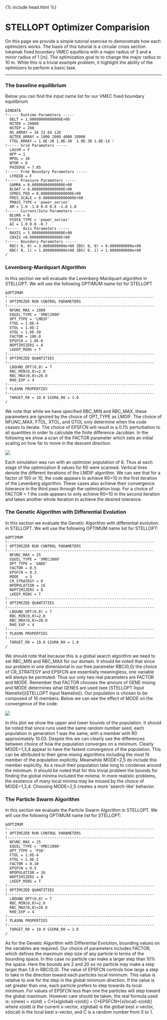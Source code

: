 {% include head.html %} 

STELLOPT Optimizer Comparision
==============================

On this page we provide a simple tutorial exercise to demonstrate how
each optimizers works. The basis of this tutorial is a circular cross
section tokamak fixed boundary VMEC equilibria with a major radius of 3
and a minor radius of 1 [m]. The optimization goal to to change the
major radius to 10 m. While this is a trivial example problem, it
highlight the ability of the optimizers to perform a basic task.

---

### The baseline equilibrium


Below you can find the input name list for our VMEC fixed boundary
equilibrium

	&INDATA 
	!----- Runtime Parameters -----
	  DELT = 1.00000000000000E+00 
	  NITER = 20000 
	  NSTEP = 200 
	  NS_ARRAY = 16 32 64 128 
	  NITER_ARRAY = 1000 2000 4000 10000 
	  FTOL_ARRAY = 1.0E-30 1.0E-30  1.0E-30 1.0E-14 !
	!----- Grid Parameters -----
	  LASYM = F 
	  NFP = 1
	  MPOL = 10 
	  NTOR = 0 
	  PHIEDGE = 7.85 
	!----- Free Boundary Parameters -----
	  LFREEB = F 
	!----- Pressure Parameters -----
	  GAMMA = 0.00000000000000E+00
	  BLOAT = 0.00000000000000E+00
	  SPRES_PED = 0.00000000000000E+00
	  PRES_SCALE = 0.00000000000000E+00 
	  PMASS_TYPE = 'power_series' 
	  AM = 1.0 -1.0 0.0 0.0 -1.0 1.0
	!----- Current/Iota Parameters -----
	  NCURR = 0
	  PIOTA_TYPE = 'power_series' 
	  AI = 1.0 0.0 -0.7 
	!-----  Axis Parameters -----
	  RAXIS = 3.00000000000000E+00
	  ZAXIS =0.00000000000000E+00 
	!----- Boundary Parameters -----
	  RBC( 0, 0) = 3.0000000000e+00 ZBS( 0, 0) = 0.0000000000e+00
	  RBC( 0, 1) = 1.0000000000e+00 ZBS( 0, 1) = 1.0000000000e+00 
	/

### Levenberg-Mardquart Algorithm

In this section we will evaluate the Levenberg-Mardquart algorithm in
STELLOPT. We will use the following OPTIMUM name list for STELLOPT

	&OPTIMUM
	!------------------------------------------------------------------
	! OPTIMIZER RUN CONTROL PARAMETERS
	!------------------------------------------------------------------
	  NFUNC_MAX = 1000
	  EQUIL_TYPE = 'VMEC2000' 
	  OPT_TYPE = 'LMDIF' 
	  FTOL = 1.0E-4 
	  XTOL = 1.0E-2 
	  GTOL = 1.0E-30 
	  FACTOR = 100.0 
	  EPSFCN = 1.0E-6
	  NOPTIMIZERS = 8 
	  LKEEP_MINS = T
	!------------------------------------------------------------------
	! OPTIMIZED QUANTITIES
	!------------------------------------------------------------------
	  LBOUND_OPT(0,0) = T 
	  RBC_MIN(0,0)=2.0 
	  RBC_MAX(0,0)=20.0 
	  RHO_EXP = 4
	!------------------------------------------------------------------
	! PLASMA PROPERTIES
	!------------------------------------------------------------------
	  TARGET_R0 = 10.0 SIGMA_R0 = 1.0 
	/

We note that while we
have specified RBC\_MIN and RBC\_MAX, these parameters are ignored by
the choice of OPT\_TYPE as LMDIF. The choice of NFUNC\_MAX, FTOL, XTOL,
and GTOL only determine when the code ceases to iterate. The choice of
EPSFCN will result in a 0.1% perturbation to all quantities in order to
calculate the finite difference Jacobian. In the following we show a
scan of the FACTOR parameter which sets an initial scaling on how far to
move in the descent direction.

![](images/lmdif_factor.png)

Each simulation was run with an optimizer population of 8. Thus at each
stage of the optimization 8 values for R0 were scanned. Vertical lines
denote the different iterations of the LMDIF algorithm. We can see that
for a factor of 100 or 10, the code appears to achieve R0=10 in the
first iteration of the Levenberg algorithm. These cases also achieve
their convergence tolerance in the third pass through the optimization
loop. For a choice of FACTOR = 1 the code appears to only achieve R0=10
in the second iteration and takes another whole iteration to achieve the
desired tolerance.


### The Genetic Algorithm with Differential Evolution

In this section we evaluate the Genetic Algorithm with differential
evolution in STELLOPT. We will use the following OPTIMUM name list for
STELLOPT:

	&OPTIMUM
	!------------------------------------------------------------------
	! OPTIMIZER RUN CONTROL PARAMETERS
	!------------------------------------------------------------------
	  NFUNC_MAX = 25
	  EQUIL_TYPE = 'VMEC2000' 
	  OPT_TYPE = 'GADE' 
	  FACTOR = 0.5
	  EPSFCN = 0.3
	  MODE   = 3
	  CR_STRATEGY = 0
	  NPOPULATION = 16
	  NOPTIMIZERS = 8
	  LKEEP_MINS = T
	!------------------------------------------------------------------
	! OPTIMIZED QUANTITIES
	!------------------------------------------------------------------
	  LBOUND_OPT(0,0) = T 
	  RBC_MIN(0,0)=2.0 
	  RBC_MAX(0,0)=20.0 
	  RHO_EXP = 4
	!------------------------------------------------------------------
	! PLASMA PROPERTIES
	!------------------------------------------------------------------
	  TARGET_R0 = 10.0 SIGMA_R0 = 1.0 
	/


We should note that
because this is a global search algorithm we need to set RBC_MIN and
RBC_MAX for our domain. It should be noted that since our problem in
one dimensional in our free parameter RBC(0,0) the choice of
CR_STRATEGY and EPSFCN are essentially meaningless, one variable will
always be permuted. Thus our only two real parameters are FACTOR and
MODE. Remember that FACTOR chooses the amount of GENE mixing and MODE
determines what GENES are used (see
[STELLOPT Input Namelist](STELLOPT Input Namelist)). Our population is
chosen to be composed of 16 members. Below we can see the effect of MODE
on the convergence of the code:

![](images/gade_mode.png)

In this plot we show the upper and lower bounds of the population. It
should be noted that since runs used the same random number seed, each
population in generation 1 was the same, with a member with R0
approximately 10.03. Despite this we can clearly see the differences
between choice of how the population converges on a minimum. Clearly
MODE=1,3,4 appear to have the fastest convergence of the population.
This can be attributed to their gene mixing algorithms including the
most fit member of the population explicitly. Meanwhile MODE=2,5 do
include this member explicitly. As a result their population take long
to condense around the minimum. It should be noted that for this trivial
problem the bounds for finding the global minima included the minima. In
more realistic problems, the existence of many local minima may be
missed by the choice of MODE=1,3,4. Choosing MODE=2,5 creates a more
'search-like' behavior.


### The Particle Swarm Algorithm

In this section we evaluate the Particle Swarm Algorithm in STELLOPT. We
will use the following OPTIMUM name list for STELLOPT:

	&OPTIMUM
	!------------------------------------------------------------------
	! OPTIMIZER RUN CONTROL PARAMETERS
	!------------------------------------------------------------------
	  NFUNC_MAX = 25
	  EQUIL_TYPE = 'VMEC2000' 
	  OPT_TYPE = 'PSO' 
	  FTOL = 1.0E-4
	  XTOL = 1.0E-2
	  FACTOR = 0.10
	  EPSFCN = 0.5
	  NPOPULATION = 16
	  NOPTIMIZERS = 8
	  LKEEP_MINS = T
	!------------------------------------------------------------------
	! OPTIMIZED QUANTITIES
	!------------------------------------------------------------------
	  LBOUND_OPT(0,0) = T 
	  RBC_MIN(0,0)=2.0 
	  RBC_MAX(0,0)=20.0 
	  RHO_EXP = 4
	!------------------------------------------------------------------
	! PLASMA PROPERTIES
	!------------------------------------------------------------------
	  TARGET_R0 = 10.0 SIGMA_R0 = 1.0 
	/

As for the Genetic
Algorithm with Differential Evolution, bounding values on the variables
are required. Our choice of parameters includes FACTOR, which defines
the maximum step size of any particle in terms of the bounding space. In
this case no particle can make a larger step than 10% the space. Here
the bounds are 2 and 20 so no particle may make a step larger than 1.8
in RBC(0,0). The value of EPSFCN controls how large a step to take in
the direction toward each particles local minimum. This value is
relative to one for the step in the global minimum direction. If the
value is set greater than one, each particle prefers to step towards its
local minimum. For values of EPSFCN less than one the particles will
step toward the global maximum. However care should be taken, the real
formula used is: x(new) = x(old) + C\*\[x(global)-x(old)\] +
C\*EPSFCN\*\[x(local)-x(old)\] where x(old) is the current x-vector,
x(global) is the global best x-vector, x(local) is the local best
x-vector, and C is a random number from 0 to 1.
